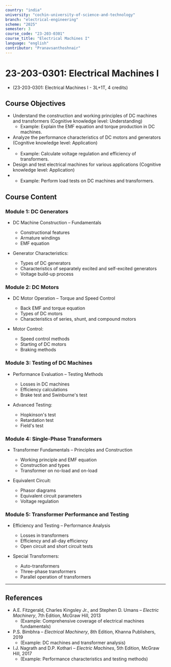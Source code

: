 ```yaml
---
country: "india"
university: "cochin-university-of-science-and-technology"
branch: "electrical-engineering"
scheme: "2025"
semester: 3
course_code: "23-203-0301"
course_title: "Electrical Machines I"
language: "english"
contributor: "Pranavsanthoshnair"
---
```


# 23-203-0301: Electrical Machines I 
  - (23-203-0301: Electrical Machines I - 3L+1T, 4 credits)

## Course Objectives

* Understand the construction and working principles of DC machines and transformers (Cognitive knowledge level: Understanding)
    - Example: Explain the EMF equation and torque production in DC machines.  
* Analyze the performance characteristics of DC motors and generators (Cognitive knowledge level: Application)
*   - Example: Calculate voltage regulation and efficiency of transformers.  
* Design and test electrical machines for various applications (Cognitive knowledge level: Application)
*   - Example: Perform load tests on DC machines and transformers.  

## Course Content

### Module 1: DC Generators

* DC Machine Construction – Fundamentals  
  - Constructional features
  - Armature windings
  - EMF equation

* Generator Characteristics:  
  - Types of DC generators
  - Characteristics of separately excited and self-excited generators
  - Voltage build-up process

### Module 2: DC Motors

* DC Motor Operation – Torque and Speed Control  
  - Back EMF and torque equation
  - Types of DC motors
  - Characteristics of series, shunt, and compound motors

* Motor Control:  
  - Speed control methods
  - Starting of DC motors
  - Braking methods

### Module 3: Testing of DC Machines

* Performance Evaluation – Testing Methods  
  - Losses in DC machines
  - Efficiency calculations
  - Brake test and Swinburne's test

* Advanced Testing:  
  - Hopkinson's test
  - Retardation test
  - Field's test

### Module 4: Single-Phase Transformers

* Transformer Fundamentals – Principles and Construction  
  - Working principle and EMF equation
  - Construction and types
  - Transformer on no-load and on-load

* Equivalent Circuit:  
  - Phasor diagrams
  - Equivalent circuit parameters
  - Voltage regulation

### Module 5: Transformer Performance and Testing

* Efficiency and Testing – Performance Analysis  
  - Losses in transformers
  - Efficiency and all-day efficiency
  - Open circuit and short circuit tests

* Special Transformers:  
  - Auto-transformers
  - Three-phase transformers
  - Parallel operation of transformers

---

## References

* A.E. Fitzgerald, Charles Kingsley Jr., and Stephen D. Umans – *Electric Machinery*, 7th Edition, McGraw Hill, 2013
    - (Example: Comprehensive coverage of electrical machines fundamentals)  
* P.S. Bimbhra – *Electrical Machinery*, 8th Edition, Khanna Publishers, 2019
    - (Example: DC machines and transformer analysis)  
* I.J. Nagrath and D.P. Kothari – *Electric Machines*, 5th Edition, McGraw Hill, 2017
    - (Example: Performance characteristics and testing methods)  
